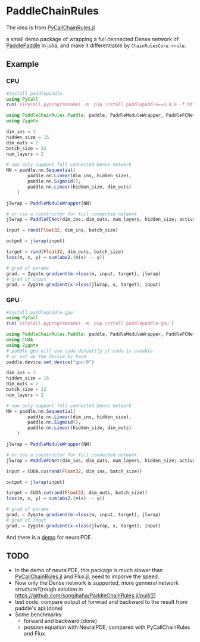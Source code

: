 # PaddleChainRules

The idea is from [PyCallChainRules.jl](https://github.com/rejuvyesh/PyCallChainRules.jl)

a small demo package of wrapping a full cennected Dense network of [PaddlePaddle](https://github.com/PaddlePaddle/Paddle) in julia, and make it differentiable by `ChainRulesCore.rrule`.

## Example
### CPU
```julia
#install paddlepaddle
using PyCall
run(`$(PyCall.pyprogramname) -m  pip install paddlepaddle==0.0.0 -f https://www.paddlepaddle.org.cn/whl/linux/cpu-mkl/develop.html`)

using PaddleChainRules.Paddle: paddle, PaddleModuleWrapper, PaddleFCNet
using Zygote

dim_ins = 3
hidden_size = 16
dim_outs = 2
batch_size = 32
num_layers = 2

# now only support full connected Dense network
NN = paddle.nn.Sequential(
        paddle.nn.Linear(dim_ins, hidden_size),
        paddle.nn.Sigmoid(),
        paddle.nn.Linear(hidden_size, dim_outs)
    )

jlwrap = PaddleModuleWrapper(NN)

# or use a constructor for full connected network
jlwrap = PaddleFCNet(dim_ins, dim_outs, num_layers, hidden_size; activation="sigmoid")

input = rand(Float32, dim_ins, batch_size)

output = jlwrap(input)

target = rand(Float32, dim_outs, batch_size)
loss(m, x, y) = sum(abs2.(m(x) .- y))

# grad of params 
grad, = Zygote.gradient(m->loss(m, input, target), jlwrap)
# grad of input
grad, = Zygote.gradient(x->loss(jlwrap, x, target), input)
```

### GPU
```julia
#install paddlepaddle-gpu
using PyCall
run(`$(PyCall.pyprogramname) -m  pip install paddlepaddle-gpu`)

using PaddleChainRules.Paddle: paddle, PaddleModuleWrapper, PaddleFCNet
using CUDA
using Zygote
# paddle-gpu will use cuda defualtly if cuda is useable
# or set up the device by hand
paddle.device.set_device("gpu:0")

dim_ins = 3
hidden_size = 16
dim_outs = 2
batch_size = 32
num_layers = 2

# now only support full connected Dense network
NN = paddle.nn.Sequential(
        paddle.nn.Linear(dim_ins, hidden_size),
        paddle.nn.Sigmoid(),
        paddle.nn.Linear(hidden_size, dim_outs)
    )

jlwrap = PaddleModuleWrapper(NN)

# or use a constructor for full connected network
jlwrap = PaddleFCNet(dim_ins, dim_outs, num_layers, hidden_size; activation="sigmoid")

input = CUDA.cu(rand(Float32, dim_ins, batch_size))

output = jlwrap(input)

target = CUDA.cu(rand(Float32, dim_outs, batch_size))
loss(m, x, y) = sum(abs2.(m(x) .- y))

# grad of params 
grad, = Zygote.gradient(m->loss(m, input, target), jlwrap)
# grad of input
grad, = Zygote.gradient(x->loss(jlwrap, x, target), input)
```


And there is a [demo](examples/demo_neuralpde.jl) for neuralPDE.

## TODO
- In the demo of neuralPDE, this package is much slower than [PyCallChainRules.jl](https://github.com/rejuvyesh/PyCallChainRules.jl) and Flux.jl, need to imporve the speed.
- Now only the Dense network is supported, more genneral network structure?(rough solution in https://github.com/songjhaha/PaddleChainRules.jl/pull/2)
- test code. compare output of forwrad and backward to the result from paddle's api.(done)
- Some benchmarks:
    + forward and backward.(done)
    + possion equation with NeuralPDE, compared with PyCallChainRules and Flux.

